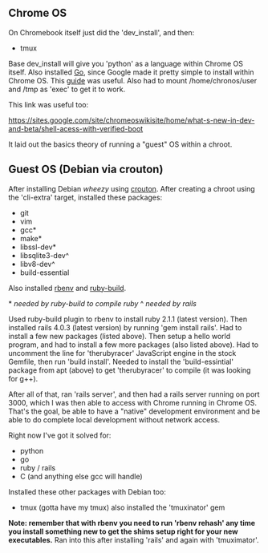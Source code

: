 Chrome OS
---------

On Chromebook itself just did the 'dev_install', and then:

-  tmux

Base dev_install will give you 'python' as a language within Chrome OS itself.  Also installed [Go](http://golang.org), since Google made it pretty simple to install within Chrome OS.  This [guide](http://golang.org/doc/install#tarball) was useful.  Also had to mount /home/chronos/user and /tmp as 'exec' to get it to work.

This link was useful too:

https://sites.google.com/site/chromeoswikisite/home/what-s-new-in-dev-and-beta/shell-acess-with-verified-boot

It laid out the basics theory of running a "guest" OS within a chroot.

Guest OS (Debian via crouton)
-----------------------------

After installing Debian _wheezy_ using  [crouton](https://github.com/dnschneid/crouton).  After creating a chroot using the 'cli-extra' target, installed these packages:

-  git
-  vim
-  gcc*
-  make*
-  libssl-dev*
-  libsqlite3-dev^
-  libv8-dev^
-  build-essential

Also installed [rbenv](https://github.com/sstephenson/rbenv) and [ruby-build](https://github.com/sstephenson/ruby-build).

\* _needed by ruby-build to compile ruby_
^ _needed by rails_

Used ruby-build plugin to rbenv to install ruby 2.1.1 (latest version).  Then installed rails 4.0.3 (latest version) by running 'gem install rails'.  Had to install a few new packages (listed above).  Then setup a hello world program, and had to install a few more packages (also listed above).  Had to uncomment the line for 'therubyracer' JavaScript engine in the stock Gemfile, then run 'build install'.  Needed to install the 'build-essintial' package from apt (above) to get 'therubyracer' to compile (it was looking for g++).

After all of that, ran 'rails server', and then had a rails server running on port 3000, which I was then able to access with Chrome running in Chrome OS.  That's the goal, be able to have a "native" development environment and be able to do complete local development without network access.

Right now I've got it solved for:

-  python
-  go
-  ruby / rails
-  C (and anything else gcc will handle)

Installed these other packages with Debian too:

-  tmux (gotta have my tmux)
   also installed the 'tmuxinator' gem

__Note:  remember that with rbenv you need to run 'rbenv rehash' any time you install something new to get the shims setup right for your new executables.__  Ran into this after installing 'rails' and again with 'tmuximator'.



